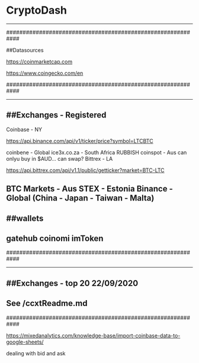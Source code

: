 # CryptoDash
---------------------

############################################################

##Datasources

https://coinmarketcap.com 

https://www.coingecko.com/en

############################################################

-------------------
##Exchanges - Registered
-------------------
Coinbase - NY

https://api.binance.com/api/v1/ticker/price?symbol=LTCBTC

coinbene - Global
ice3x.co.za - South Africa RUBBISH
coinspot - Aus can onlyu buy in $AUD... can swap?
Bittrex - LA

https://api.bittrex.com/api/v1.1/public/getticker?market=BTC-LTC

BTC Markets - Aus
STEX - Estonia
Binance - Global (China - Japan - Taiwan - Malta)
--------------------
##wallets
--------------------
gatehub
coinomi
imToken
--------------------
############################################################

-------------------
##Exchanges - top 20 22/09/2020
-------------------
See /ccxtReadme.md
--------------------
############################################################

https://mixedanalytics.com/knowledge-base/import-coinbase-data-to-google-sheets/

dealing with bid and ask